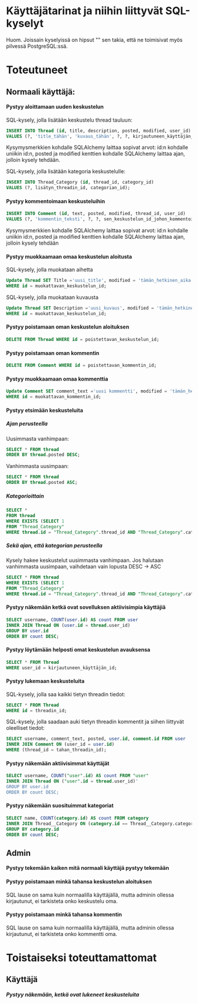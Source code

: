# Käyttäjätarinat ja niihin liittyvät SQL-kyselyt

Huom. Joissain kyselyissä on hipsut "" sen takia, että ne toimisivat myös pilvessä PostgreSQL:ssä.

# Toteutuneet

## Normaali käyttäjä: 

#### Pystyy aloittamaan uuden keskustelun

SQL-kysely, jolla lisätään keskustelu thread tauluun:

```SQL 
INSERT INTO Thread (id, title, description, posted, modified, user_id) 
VALUES (?, 'title_tähän', 'kuvaus_tähän', ?, ?, kirjautuneen_käyttäjän_id);
```

Kysymysmerkkien kohdalle SQLAlchemy laittaa sopivat arvot: id:n kohdalle uniikin id:n, posted ja modified kenttien kohdalle SQLAlchemy laittaa ajan, jolloin kysely tehdään.

SQL-kysely, jolla lisätään kategoria keskustelulle:

```SQL
INSERT INTO Thread_Category (id, thread_id, category_id)
VALUES (?, lisätyn_threadin_id, categorian_id);
```



#### Pystyy kommentoimaan keskusteluihin


```SQL
INSERT INTO Comment (id, text, posted, modified, thread_id, user_id) 
VALUES (?, 'kommentin_teksti', ?, ?, sen_keskustelun_id_johon_kommentoidaan, kirjautuneen_käyttäjän_id);
``` 

Kysymysmerkkien kohdalle SQLAlchemy laittaa sopivat arvot: id:n kohdalle uniikin id:n, posted ja modified kenttien kohdalle SQLAlchemy laittaa ajan, jolloin kysely tehdään



#### Pystyy muokkaamaan omaa keskustelun aloitusta

SQL-kysely, jolla muokataan aihetta

```SQL
Update Thread SET Title ='uusi_title', modified = 'tämän_hetkinen_aika' 
WHERE id = muokattavan_keskustelun_id;
```

SQL-kysely, jolla muokataan kuvausta

```SQL
Update Thread SET Description ='uusi_kuvaus', modified = 'tämän_hetkinen_aika' 
WHERE id = muokattavan_keskustelun_id;
```


#### Pystyy poistamaan oman keskustelun aloituksen


```SQL 
DELETE FROM Thread WHERE id = poistettavan_keskustelun_id;
```


#### Pystyy poistamaan oman kommentin


```SQL 
DELETE FROM Comment WHERE id = poistettavan_kommentin_id;
```

#### Pystyy muokkaamaan omaa kommenttia

```SQL
Update Comment SET comment_text ='uusi kommentti', modified = 'tämän_hetkinen_aika' 
WHERE id = muokattavan_kommentin_id;
```

#### Pystyy etsimään keskusteluita

##### Ajan perusteella
Uusimmasta vanhimpaan:

```SQL
SELECT * FROM thread 
ORDER BY thread.posted DESC;
```

Vanhimmasta uusimpaan:

```SQL
SELECT * FROM thread 
ORDER BY thread.posted ASC;
```
##### Kategorioittain

```SQL
SELECT *  
FROM thread
WHERE EXISTS (SELECT 1
FROM "Thread_Category"
WHERE thread.id = "Thread_Category".thread_id AND "Thread_Category".category_id = kategorian_id)
```

##### Sekä ajan, että kategorian perusteella

Kysely hakee keskustelut uusimmasta vanhimpaan. Jos halutaan vanhimmasta uusimpaan, vaihdetaan vain lopusta DESC -> ASC 

```SQL
SELECT * FROM thread
WHERE EXISTS (SELECT 1
FROM "Thread_Category"
WHERE thread.id = "Thread_Category".thread_id AND "Thread_Category".category_id = kategorian_id) ORDER BY thread.posted DESC;
```



#### Pystyy näkemään ketkä ovat sovelluksen aktiivisimpia käyttäjiä


```SQL 
SELECT username, COUNT(user.id) AS count FROM user 
INNER JOIN Thread ON (user.id = thread.user_id)
GROUP BY user.id 
ORDER BY count DESC;
```

#### Pystyy löytämään helposti omat keskustelun avauksensa


```SQL
SELECT * FROM Thread
WHERE user_id = kirjautuneen_käyttäjän_id;
```
#### Pystyy lukemaan keskusteluita

SQL-kysely, jolla saa kaikki tietyn threadin tiedot:

```SQL
SELECT * FROM Thread
WHERE id = threadin_id;
```

SQL-kysely, jolla saadaan auki tietyn threadin kommentit ja siihen liittyvät oleelliset tiedot: 

```SQL
SELECT username, comment_text, posted, user.id, comment.id FROM user
INNER JOIN Comment ON (user_id = user.id)
WHERE (thread_id = tahan_threadin_id);
```

#### Pystyy näkemään aktiivisimmat käyttäjät

```SQL
SELECT username, COUNT("user".id) AS count FROM "user"
INNER JOIN Thread ON ("user".id = thread.user_id)'
GROUP BY user.id
ORDER BY count DESC;
```

#### Pystyy näkemään suosituimmat kategoriat
```SQL
SELECT name, COUNT(category.id) AS count FROM category
INNER JOIN Thread__Category ON (category.id == Thread__Category.category_id)
GROUP BY category.id
ORDER BY count DESC;
``` 

## Admin

#### Pystyy tekemään kaiken mitä normaali käyttäjä pystyy tekemään
#### Pystyy poistamaan minkä tahansa keskustelun aloituksen
SQL lause on sama kuin normaalilla käyttäjällä, mutta adminin ollessa kirjautunut, ei tarkisteta onko keskustelu oma.
#### Pystyy poistamaan minkä tahansa kommentin
SQL lause on sama kuin normaalilla käyttäjällä, mutta adminin ollessa kirjautunut, ei tarkisteta onko kommentti oma.

# Toistaiseksi toteuttamattomat

## Käyttäjä

##### Pystyy näkemään, ketkä ovat lukeneet keskusteluita

